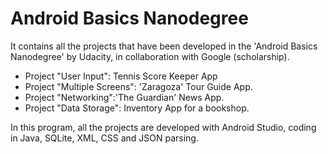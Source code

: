 # Android Basics Nanodegree

It contains all the projects that have been developed in the 'Android Basics Nanodegree' by Udacity, in collaboration with Google (scholarship).

- Project "User Input": Tennis Score Keeper App
- Project "Multiple Screens": 'Zaragoza' Tour Guide App.
- Project "Networking":'The Guardian' News App.
- Project "Data Storage": Inventory App for a bookshop.

In this program, all the projects are developed with Android Studio, coding in Java, SQLite, XML, CSS and JSON parsing.
